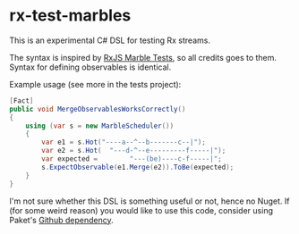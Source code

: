 # rx-test-marbles

This is an experimental C# DSL for testing Rx streams. 

The syntax is inspired by [RxJS Marble Tests](https://github.com/ReactiveX/rxjs/blob/master/doc/writing-marble-tests.md), so all credits goes to them. Syntax for defining observables is identical.

Example usage (see more in the tests project):

```csharp
[Fact]
public void MergeObservablesWorksCorrectly()
{
    using (var s = new MarbleScheduler())
    {
        var e1 = s.Hot("----a--^--b-------c--|");
        var e2 = s.Hot(  "---d-^--e---------f-----|");
        var expected =        "---(be)----c-f-----|";
        s.ExpectObservable(e1.Merge(e2)).ToBe(expected);
    }
}
```

I'm not sure whether this DSL is something useful or not, hence no Nuget. If (for some weird reason) you would like to use this code, consider using Paket's [Github dependency](https://fsprojects.github.io/Paket/github-dependencies.html).

